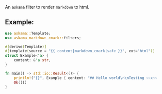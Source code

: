 An `askama` filter to render `markdown` to html.

## Example:

```rust
use askama::Template;
use askama_markdown_cmark::filters;

#[derive(Template)]
#[template(source = "{{ content|markdown_cmark|safe }}", ext="html")]
struct Example<'a> {
    content: &'a str,
}

fn main() -> std::io::Result<()> {
    println!("{}", Example { content: "## Hello world\n\nTesting ~~x~~ **y** _z_\n" }.render().unwrap());
    Ok(())
}
```
